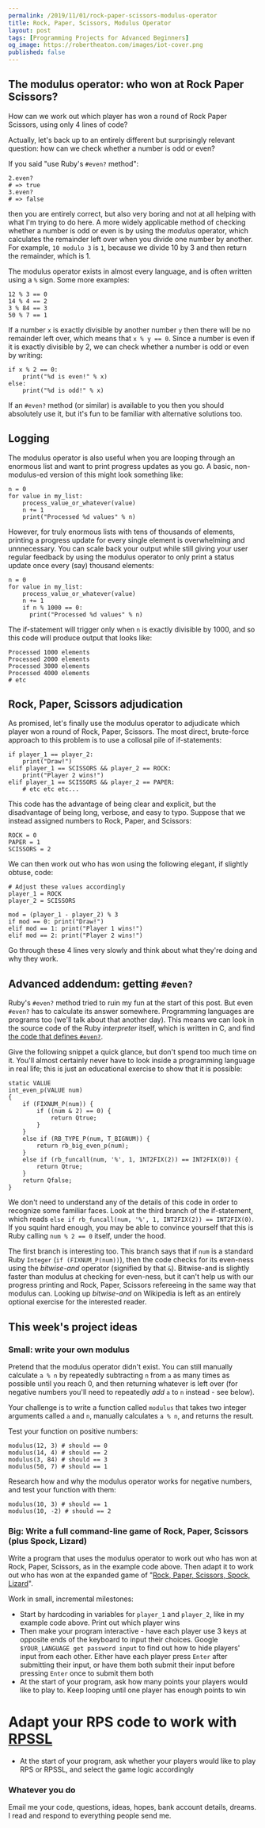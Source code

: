 ```yaml
---
permalink: /2019/11/01/rock-paper-scissors-modulus-operator
title: Rock, Paper, Scissors, Modulus Operator
layout: post
tags: [Programming Projects for Advanced Beginners]
og_image: https://robertheaton.com/images/iot-cover.png
published: false
---
```

## The modulus operator: who won at Rock Paper Scissors?

How can we work out which player has won a round of Rock Paper Scissors, using only 4 lines of code?

Actually, let's back up to an entirely different but surprisingly relevant question: how can we check whether a number is odd or even?

If you said "use Ruby's `#even?` method":

```
2.even?
# => true
3.even?
# => false
```

then you are entirely correct, but also very boring and not at all helping with what I'm trying to do here. A more widely applicable method of checking whether a number is odd or even is by using the *modulus* operator, which calculates the remainder left over when you divide one number by another. For example, `10 modulo 3` is `1`, because we divide 10 by 3 and then return the remainder, which is 1.

The modulus operator exists in almost every language, and is often written using a `%` sign. Some more examples:

```
12 % 3 == 0
14 % 4 == 2
3 % 84 == 3
50 % 7 == 1
```

If a number `x` is exactly divisible by another number `y` then there will be no remainder left over, which means that `x % y == 0`. Since a number is even if it is exactly divisible by 2, we can check whether a number is odd or even by writing:

```
if x % 2 == 0:
    print("%d is even!" % x)
else:
    print("%d is odd!" % x)
```

If an `#even?` method (or similar) is available to you then you should absolutely use it, but it's fun to be familiar with alternative solutions too.

## Logging

The modulus operator is also useful when you are looping through an enormous list and want to print progress updates as you go. A basic, non-modulus-ed version of this might look something like:

```
n = 0
for value in my_list:
    process_value_or_whatever(value)
    n += 1
    print("Processed %d values" % n)
```

However, for truly enormous lists with tens of thousands of elements, printing a progress update for every single element is overwhelming and unnnecessary. You can scale back your output while still giving your user regular feedback by using the modulus operator to only print a status update once every (say) thousand elements:

```
n = 0
for value in my_list:
    process_value_or_whatever(value)
    n += 1
    if n % 1000 == 0:
      print("Processed %d values" % n)
```

The if-statement will trigger only when `n` is exactly divisible by 1000, and so this code will produce output that looks like:

```
Processed 1000 elements
Processed 2000 elements
Processed 3000 elements
Processed 4000 elements
# etc
```

## Rock, Paper, Scissors adjudication

As promised, let's finally use the modulus operator to adjudicate which player won a round of Rock, Paper, Scissors. The most direct, brute-force approach to this problem is to use a collosal pile of if-statements:

```
if player_1 == player_2:
    print("Draw!")
elif player_1 == SCISSORS && player_2 == ROCK:
    print("Player 2 wins!")
elif player_1 == SCISSORS && player_2 == PAPER:
    # etc etc etc...
```

This code has the advantage of being clear and explicit, but the disadvantage of being long, verbose, and easy to typo. Suppose that we instead assigned numbers to Rock, Paper, and Scissors:

```
ROCK = 0
PAPER = 1
SCISSORS = 2
```

We can then work out who has won using the following elegant, if slightly obtuse, code:

```
# Adjust these values accordingly
player_1 = ROCK
player_2 = SCISSORS

mod = (player_1 - player_2) % 3
if mod == 0: print("Draw!")
elif mod == 1: print("Player 1 wins!")
elif mod == 2: print("Player 2 wins!")
```

Go through these 4 lines very slowly and think about what they're doing and why they work.

## Advanced addendum: getting `#even?`

Ruby's `#even?` method tried to ruin my fun at the start of this post. But even `#even?` has to calculate its answer somewhere. Programming languages are programs too (we'll talk about that another day). This means we can look in the source code of the Ruby *interpreter* itself, which is written in C, and find [the code that defines `#even?`](https://apidock.com/ruby/v2_6_3/Integer/even%3F).

Give the following snippet a quick glance, but don't spend too much time on it. You'll almost certainly never have to look inside a programming language in real life; this is just an educational exercise to show that it is possible:

```
static VALUE
int_even_p(VALUE num)
{
    if (FIXNUM_P(num)) {
        if ((num & 2) == 0) {
            return Qtrue;
        }
    }
    else if (RB_TYPE_P(num, T_BIGNUM)) {
        return rb_big_even_p(num);
    }
    else if (rb_funcall(num, '%', 1, INT2FIX(2)) == INT2FIX(0)) {
        return Qtrue;
    }
    return Qfalse;
}
```

We don't need to understand any of the details of this code in order to recognize some familiar faces. Look at the third branch of the if-statement, which reads `else if rb_funcall(num, '%', 1, INT2FIX(2)) == INT2FIX(0)`. If you squint hard enough, you may be able to convince yourself that this is Ruby calling `num % 2 == 0` itself, under the hood.

The first branch is interesting too. This branch says that if `num` is a standard Ruby `Integer` (`if (FIXNUM_P(num))`), then the code checks for its even-ness using the *bitwise-and* operator (signified by that `&`). Bitwise-and is slightly faster than modulus at checking for even-ness, but it can't help us with our progress printing and Rock, Paper, Scissors refereeing in the same way that modulus can. Looking up *bitwise-and* on Wikipedia is left as an entirely optional exercise for the interested reader.

## This week's project ideas

### Small: write your own modulus

Pretend that the modulus operator didn't exist. You can still manually calculate `a % n` by repeatedly subtracting `n` from `a` as many times as possible until you reach 0, and then returning whatever is left over (for negative numbers you'll need to repeatedly *add* `a` to `n` instead - see below).

Your challenge is to write a function called `modulus` that takes two integer arguments called `a` and `n`, manually calculates `a % n`, and returns the result.

Test your function on positive numbers:

```
modulus(12, 3) # should == 0
modulus(14, 4) # should == 2
modulus(3, 84) # should == 3
modulus(50, 7) # should == 1
```

Research how and why the modulus operator works for negative numbers, and test your function with them:

```
modulus(10, 3) # should == 1
modulus(10, -2) # should == 2
```

### Big: Write a full command-line game of Rock, Paper, Scissors (plus Spock, Lizard)

Write a program that uses the modulus operator to work out who has won at Rock, Paper, Scissors, as in the example code above. Then adapt it to work out who has won at the expanded game of "[Rock, Paper, Scissors, Spock, Lizard](http://www.samkass.com/theories/RPSSL.htm)".

Work in small, incremental milestones:

* Start by hardcoding in variables for `player_1` and `player_2`, like in my example code above. Print out which player wins
* Then make your program interactive - have each player use 3 keys at opposite ends of the keyboard to input their choices. Google `$YOUR_LANGUAGE get password input` to find out how to hide players' input from each other. Either have each player press `Enter` after submitting their input, or have them both submit their input before pressing `Enter` once to submit them both
* At the start of your program, ask how many points your players would like to play to. Keep looping until one player has enough points to win
# Adapt your RPS code to work with [RPSSL](http://www.samkass.com/theories/RPSSL.htm)
* At the start of your program, ask whether your players would like to play RPS or RPSSL, and select the game logic accordingly

### Whatever you do

Email me your code, questions, ideas, hopes, bank account details, dreams. I read and respond to everything people send me.
